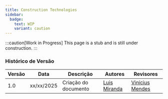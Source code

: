 ```yaml
---
title: Construction Technologies
sidebar:
  badge:
    text: WIP
    variant: caution
---
```


:::caution[Work in Progress]
This page is a stub and is still under construction.
:::

### Histórico de Versão

| Versão | Data       | Descrição                                               | Autores                        | Revisores |
| ------ | ---------- | ------------------------------------------------------- | ------------------------------ | --------- |
| 1.0    | xx/xx/2025 | Criação do documento |  [Luis Miranda](https://github.com/LuisMiranda10) |  [Vinícius Mendes](https://github.com/yabamiah)    |